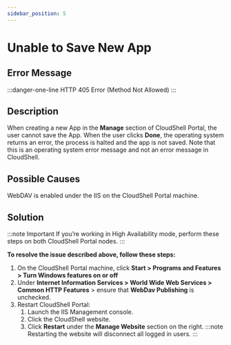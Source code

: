```yaml
---
sidebar_position: 5
---
```


# Unable to Save New App

## Error Message

:::danger-one-line
HTTP 405 Error (Method Not Allowed)
:::
## Description

When creating a new App in the **Manage** section of CloudShell Portal, the user cannot save the App. When the user clicks **Done**, the operating system returns an error, the process is halted and the app is not saved. Note that this is an operating system error message and not an error message in CloudShell.

## Possible Causes

WebDAV is enabled under the IIS on the CloudShell Portal machine.

## Solution

:::note Important
If you’re working in High Availability mode, perform these steps on both CloudShell Portal nodes.
:::

**To resolve the issue described above, follow these steps:**

1. On the CloudShell Portal machine, click **Start > Programs and Features > Turn Windows features on or off**
2. Under **Internet Information Services > World Wide Web Services > Common HTTP Features** > ensure that **WebDav Publishing** is unchecked.
3. Restart CloudShell Portal:
    1. Launch the IIS Management console.
    2. Click the CloudShell website.
    3. Click **Restart** under the **Manage Website** section on the right.
        :::note
        Restarting the website will disconnect all logged in users.
        :::